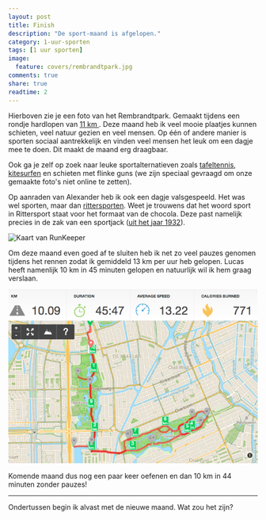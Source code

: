 ```yaml
---
layout: post
title: Finish
description: "De sport-maand is afgelopen."
category: 1-uur-sporten
tags: [1 uur sporten]
image:
  feature: covers/rembrandtpark.jpg
comments: true
share: true
readtime: 2
---
```


Hierboven zie je een foto van het Rembrandtpark. Gemaakt tijdens een rondje hardlopen van [11 km ](http://runkeeper.com/user/harianus/activity/419525814). Deze maand heb ik veel mooie plaatjes kunnen schieten, veel natuur gezien en veel mensen. Op één of andere manier is sporten sociaal aantrekkelijk en vinden veel mensen het leuk om een dagje mee te doen. Dit maakt de maand erg draagbaar.

Ook ga je zelf op zoek naar leuke sportalternatieven zoals [tafeltennis](https://www.facebook.com/demaandvanadriaan/photos/a.647561822002597.1073741828.647264892032290/682574095168036/), [kitesurfen](https://www.facebook.com/demaandvanadriaan/posts/683435748415204) en schieten met flinke guns (we zijn speciaal gevraagd om onze gemaakte foto's niet online te zetten).

Op aanraden van Alexander heb ik ook een dagje valsgespeeld. Het was wel sporten, maar dan [rittersporten](https://www.facebook.com/demaandvanadriaan/photos/a.647561822002597.1073741828.647264892032290/682112108547568). Weet je trouwens dat het woord sport in Rittersport staat voor het formaat van de chocola. Deze past namelijk precies in de zak van een sportjack ([uit het jaar 1932](http://www.ritter-sport.com/#/en_US/company/history)).

<img src="http://f.cl.ly/items/1Y1V3v0h3a311j091e37/Image%202014-09-01%20at%201.06.33%20AM.png" alt="Kaart van RunKeeper">

Om deze maand even goed af te sluiten heb ik net zo veel pauzes genomen tijdens het rennen zodat ik gemiddeld 13 km per uur heb gelopen. Lucas heeft namenlijk 10 km in 45 minuten gelopen en natuurlijk wil ik hem graag verslaan.

<img src="/images/posts/runkeeper.png" alt="Kaart van RunKeeper">

Komende maand dus nog een paar keer oefenen en dan 10 km in 44 minuten zonder pauzes!

 * * *

Ondertussen begin ik alvast met de nieuwe maand. Wat zou het zijn?
